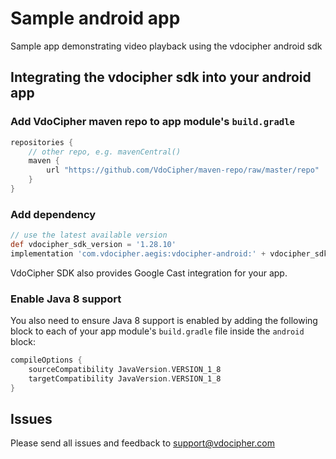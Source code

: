 # Sample android app
Sample app demonstrating video playback using the vdocipher android sdk

## Integrating the vdocipher sdk into your android app
### Add VdoCipher maven repo to app module's `build.gradle`

```gradle
repositories {
    // other repo, e.g. mavenCentral()
    maven {
        url "https://github.com/VdoCipher/maven-repo/raw/master/repo"
    }
}
```

### Add dependency

```gradle
// use the latest available version
def vdocipher_sdk_version = '1.28.10'
implementation 'com.vdocipher.aegis:vdocipher-android:' + vdocipher_sdk_version
```

VdoCipher SDK also provides Google Cast integration for your app.

### Enable Java 8 support

You also need to ensure Java 8 support is enabled by adding the following block to each of your app module's `build.gradle` file inside the `android` block:

```gradle
compileOptions {
    sourceCompatibility JavaVersion.VERSION_1_8
    targetCompatibility JavaVersion.VERSION_1_8
}
```

## Issues

Please send all issues and feedback to support@vdocipher.com
